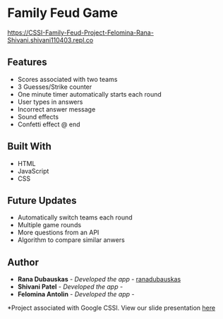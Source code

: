 # Family Feud Game

https://CSSI-Family-Feud-Project-Felomina-Rana-Shivani.shivani110403.repl.co 


## Features
- Scores associated with two teams
- 3 Guesses/Strike counter
- One minute timer automatically starts each round
- User types in answers
- Incorrect answer message
- Sound effects
- Confetti effect @ end 

## Built With

- HTML
- JavaScript
- CSS

## Future Updates
- Automatically switch teams each round
- Multiple game rounds
- More questions from an API
- Algorithm to compare similar anwers 

## Author
  - **Rana Dubauskas** - *Developed the app* -
    [ranadubauskas](https://github.com/ranadubauskas)
  - **Shivani Patel** - *Developed the app* -
  - **Felomina Antolin** - *Developed the app* -
  
*Project associated with Google CSSI. View our slide presentation [here](https://docs.google.com/presentation/d/12LVZi2FKiiQbQUTIIHCbMji2xVRkDEPd_-EiDDjPJJg/edit?usp=sharing)
